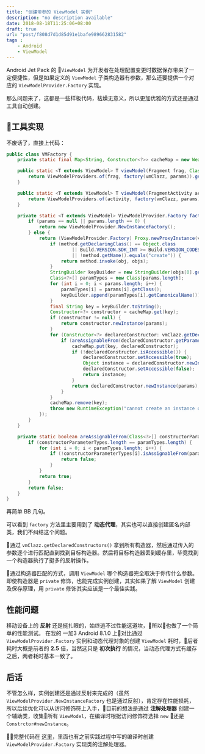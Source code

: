 ```yaml
---
title: "创建带参的 ViewModel 实例"
description: "no description available"
date: 2018-08-18T11:25:06+08:00
draft: true
url: "post/f808d7d1d85d91e1bafe989662831582"
tags : 
    - Android
    - ViewModel
---
```


Android Jet Pack 的 `ViewModel` 为开发者在处理配置变更时数据保存带来了一定便捷性，但是如果定义的 `ViewModel` 子类构造器有参数，那么还要提供一个对应的 `ViewModelProvider.Factory` 实现。
<!--more-->
那么问题来了，这都是一些样板代码，枯燥无意义，所以更加优雅的方式还是通过工具自动创建。

## 工具实现
不废话了，直接上代码：
```java
public class VMFactory {
    private static final Map<String, Constructor<?>> cacheMap = new WeakHashMap<>();

    public static <T extends ViewModel> T viewModel(Fragment frag, Class<T> vmClazz, final Object... params) {
        return ViewModelProviders.of(frag, factory(vmClazz, params)).get(vmClazz);
    }

    public static <T extends ViewModel> T viewModel(FragmentActivity activity, Class<T> vmClazz, final Object... params) {
        return ViewModelProviders.of(activity, factory(vmClazz, params)).get(vmClazz);
    }

    private static <T extends ViewModel> ViewModelProvider.Factory factory(Class<T> vmClazz, final Object... params) {
        if (params == null || params.length == 0) {
            return new ViewModelProvider.NewInstanceFactory();
        } else {
            return (ViewModelProvider.Factory) Proxy.newProxyInstance(vmClazz.getClassLoader(), new Class[]{ViewModelProvider.Factory.class}, (obj, method, objs) -> {
                if (method.getDeclaringClass() == Object.class
                        || Build.VERSION.SDK_INT >= Build.VERSION_CODES.N && method.isDefault()
                        || !method.getName().equals("create")) {
                    return method.invoke(obj, objs);
                }
                StringBuilder keyBuilder = new StringBuilder(objs[0].getClass().getCanonicalName());
                Class<?>[] paramTypes = new Class[params.length];
                for (int i = 0; i < params.length; i++) {
                    paramTypes[i] = params[i].getClass();
                    keyBuilder.append(paramTypes[i].getCanonicalName());
                }
                final String key = keyBuilder.toString();
                Constructor<?> constructor = cacheMap.get(key);
                if (constructor != null) {
                    return constructor.newInstance(params);
                }
                for (Constructor<?> declaredConstructor: vmClazz.getDeclaredConstructors()) {
                    if (areAssignableFrom(declaredConstructor.getParameterTypes(), paramTypes)) {
                        cacheMap.put(key, declaredConstructor);
                        if (!declaredConstructor.isAccessible()) {
                            declaredConstructor.setAccessible(true);
                            Object instance = declaredConstructor.newInstance(params);
                            declaredConstructor.setAccessible(false);
                            return instance;
                        }
                        return declaredConstructor.newInstance(params);
                    }
                }
                cacheMap.remove(key);
                throw new RuntimeException("cannot create an instance of " + vmClazz.getCanonicalName() + " with params: " + Arrays.asList(paramTypes).toString());
            });
        }
    }

    private static boolean areAssignableFrom(Class<?>[] constructorParameterTypes, Class<?>[] paramTypes) {
        if (constructorParameterTypes.length == paramTypes.length) {
            for (int i = 0; i < paramTypes.length; i++) {
                if (!constructorParameterTypes[i].isAssignableFrom(paramTypes[i])) {
                    return false;
                }
            }
            return true;
        }
        return false;
    }
}
```

再简单 BB 几句。

可以看到 `factory` 方法里主要用到了 **动态代理**，其实也可以直接创建匿名内部类，我们不纠结这个问题。

通过 `vmClazz.getDeclaredConstructors()` 拿到所有构造器，然后通过传入的参数逐个进行匹配直到找到目标构造器。然后将目标构造器丢到缓存里，毕竟找到一个构造器执行了挺多的反射操作。

通过构造器匹配的方式，调用 `ViewModel` 哪个构造器完全取决于你传什么参数。即使构造器是 `private` 修饰，也能完成实例创建，其实如果了解 `ViewModel` 创建及保存原理，用 `private` 修饰其实应该是一个最佳实践。


## 性能问题
移动设备上的 **反射** 还是挺扎眼的，始终逃不过性能这道坎，所以也做了一个简单的性能测试。
在我的 一加3 Android 8.1.0 上对比通过 `ViewModelProvider.Factory` 实例和动态代理对象的创建 `ViewModel` 耗时，后者耗时大概是前者的 **2.5** 倍，当然这只是 **初次执行** 的情况，当动态代理方式有缓存之后，两者耗时基本一致了。

## 后话
不管怎么样，实例创建还是通过反射来完成的（虽然 `ViewModelProvider.NewInstanceFactory` 也是通过反射），肯定存在性能损耗，所以后续优化可以从访问修饰符上入手，目前的想法是通过 **注解处理器** 创建一个辅助类，收集所有 `ViewModel`，在编译时根据访问修饰符选择 `new` 还是 `Constrctor#newInstance`。


完整代码在 [这里](https://github.com/dashMrl/AutoVM)，里面也有之前实践过程中写的编译时创建 `ViewModelProvider.Factory` 实现类的注解处理器。

